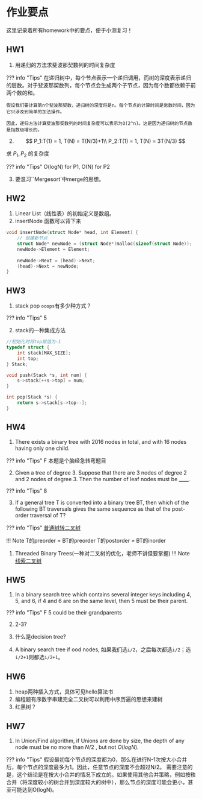 # 作业要点
这里记录着所有homework中的要点，便于小测复习！

## HW1
1. 用递归的方法求斐波那契数列的时间复杂度

<!-- prettier-ignore-start -->
??? info "Tips"
    在递归树中，每个节点表示一个递归调用，而树的深度表示递归的层数。对于斐波那契数列，每个节点会生成两个子节点，因为每个数都依赖于前两个数的和。

    假设我们要计算第n个斐波那契数，递归树的深度将是n。每个节点的计算时间是常数时间，因为它只涉及到简单的加法操作。

    因此，递归方法计算斐波那契数列的时间复杂度可以表示为O(2^n)。这是因为递归树的节点数是指数级增长的。
<!-- prettier-ignore-end -->


2. $$ P_1:T(1) = 1, T(N) = T(N/3)+1\\
P_2:T(1) = 1, T(N) = 3T(N/3) $$

求 $P_1, P_2$ 的复杂度

<!-- prettier-ignore-start -->
??? info "Tips"
    O(logN) for P1, O(N) for P2
<!-- prettier-ignore-end -->


3. 要温习``Mergesort`中merge的思想。


## HW2
1. Linear List（线性表）的初始定义是数组。
2. insertNode 函数可以背下来
```C
void insertNode(struct Node* head, int Element) {
    // 创建新节点
    struct Node* newNode = (struct Node*)malloc(sizeof(struct Node));
    newNode->Element = Element;
    
    newNode->Next = (head)->Next;
    (head)->Next = newNode;
}
```


## HW3
1. stack pop `ooops`有多少种方式？   
<!-- prettier-ignore-start -->
??? info "Tips"
    5
<!-- prettier-ignore-end -->


2. stack的一种集成方法

```C
//初始化时将top赋值为-1
typedef struct {
    int stack[MAX_SIZE];
    int top;
} Stack;

void push(Stack *s, int num) {
    s->stack[++s->top] = num;
}

int pop(Stack *s) {
    return s->stack[s->top--];
}
```

## HW4
1. There exists a binary tree with 2016 nodes in total, and with 16 nodes having only one child.

<!-- prettier-ignore-start -->
??? info "Tips"
    F 本题是个脑经急转弯题目
<!-- prettier-ignore-end -->

2. Given a tree of degree 3. Suppose that there are 3 nodes of degree 2 and 2 nodes of degree 3. Then the number of leaf nodes must be ____.

<!-- prettier-ignore-start -->
??? info "Tips"
    8
<!-- prettier-ignore-end -->

3. If a general tree T is converted into a binary tree BT, then which of the following BT traversals gives the same sequence as that of the post-order traversal of T?

<!-- prettier-ignore-start -->

??? info "Tips"
    [普通树转二叉树](https://blog.csdn.net/best_LY/article/details/121346561)

<!-- prettier-ignore-end -->

!!! Note
    T的preorder = BT的preorder
    T的postorder = BT的inorder

1. Threaded Binary Trees(一种对二叉树的优化，老师不讲但要掌握) 
!!! Note 
    [线索二叉树](tree.md)


## HW5
1. In a binary search tree which contains several integer keys including 4, 5, and 6, if 4 and 6 are on the same level, then 5 must be their parent.

<!-- prettier-ignore-start -->
??? info "Tips"
    F 5 could be their grandparents
<!-- prettier-ignore-end -->
2. 2-3?
3. 什么是decision tree?



2. A binary search tree if ood nodes, 如果我们选`i/2`，之后每次都选`i/2`；选`i/2+1`则都选`i/2+1`。


## HW6
1. heap两种插入方式，具体可见hello算法书
2. 编程题有序数字串建完全二叉树可以利用中序历遍的思想来建树
3.  红黑树？

## HW7
1. In Union/Find algorithm, if Unions are done by size, the depth of any node must be no more than $N/2$ , but not $O(logN)$.
<!-- prettier-ignore-start -->
??? info "Tips"
    假设最初每个节点的深度都为0，那么在进行N-1次按大小合并后，每个节点的深度最多为1。因此，任意节点的深度不会超过N/2。
    需要注意的是，这个结论是在按大小合并的情况下成立的。如果使用其他合并策略，例如按秩合并（将深度较小的树合并到深度较大的树中），那么节点的深度可能会更小，甚至可能达到O(logN)。
<!-- prettier-ignore-end -->


